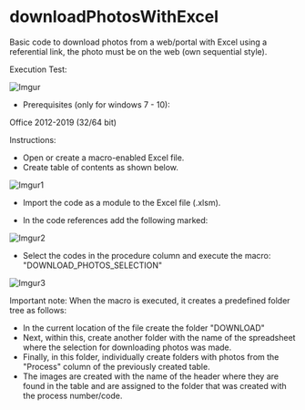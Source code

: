 # downloadPhotosWithExcel
Basic code to download photos from a web/portal with Excel using a referential link, the photo must be on the web (own sequential style).

Execution Test:

![Imgur](https://i.imgur.com/060vIHr.gif)

* Prerequisites (only for windows 7 - 10):

Office 2012-2019 (32/64 bit)


Instructions:

* Open or create a macro-enabled Excel file.
* Create table of contents as shown below.

![Imgur1](https://i.imgur.com/gvOJ8Ov.png)


* Import the code as a module to the Excel file (.xlsm).

* In the code references add the following marked:

![Imgur2](https://i.imgur.com/YXZphpC.png)

* Select the codes in the procedure column and execute the macro: "DOWNLOAD_PHOTOS_SELECTION"

![Imgur3](https://i.imgur.com/060vIHr.gif)

Important note: When the macro is executed, it creates a predefined folder tree as follows:
  - In the current location of the file create the folder "DOWNLOAD"
  - Next, within this, create another folder with the name of the spreadsheet where the selection for downloading photos was made.
  - Finally, in this folder, individually create folders with photos from the "Process" column of the previously created table.
  - The images are created with the name of the header where they are found in the table and are assigned to the folder that was created with the process number/code.

